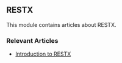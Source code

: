 ## RESTX

This module contains articles about RESTX.

### Relevant Articles

* [Introduction to RESTX](https://www.surya.com/java-restx)


